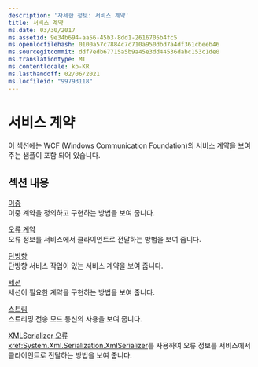 ```yaml
---
description: '자세한 정보: 서비스 계약'
title: 서비스 계약
ms.date: 03/30/2017
ms.assetid: 9e34b694-aa56-45b3-8dd1-2616705b4fc5
ms.openlocfilehash: 0100a57c7884c7c710a950dbd7a4df361cbeeb46
ms.sourcegitcommit: ddf7edb67715a5b9a45e3dd44536dabc153c1de0
ms.translationtype: MT
ms.contentlocale: ko-KR
ms.lasthandoff: 02/06/2021
ms.locfileid: "99793118"
---
```

# <a name="service-contracts"></a>서비스 계약

이 섹션에는 WCF (Windows Communication Foundation)의 서비스 계약을 보여 주는 샘플이 포함 되어 있습니다.  
  
## <a name="in-this-section"></a>섹션 내용  

 [이중](duplex.md)  
 이중 계약을 정의하고 구현하는 방법을 보여 줍니다.  
  
 [오류 계약](fault-contract.md)  
 오류 정보를 서비스에서 클라이언트로 전달하는 방법을 보여 줍니다.  
  
 [단방향](one-way.md)  
 단방향 서비스 작업이 있는 서비스 계약을 보여 줍니다.  
  
 [세션](session.md)  
 세션이 필요한 계약을 구현하는 방법을 보여 줍니다.  
  
 [스트림](stream.md)  
 스트리밍 전송 모드 통신의 사용을 보여 줍니다.  
  
 [XMLSerializer 오류](xmlserializer-faults.md)  
 <xref:System.Xml.Serialization.XmlSerializer>를 사용하여 오류 정보를 서비스에서 클라이언트로 전달하는 방법을 보여 줍니다.
